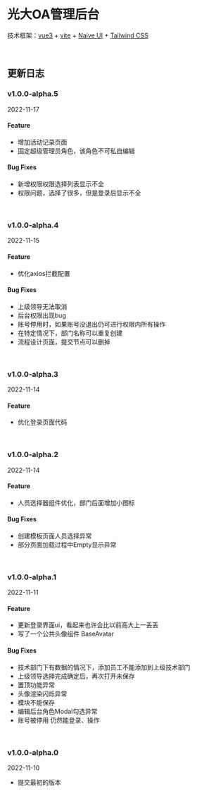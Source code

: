# 光大OA管理后台

技术框架：[vue3](https://cn.vuejs.org/) + [vite](https://vitejs.dev/) + [Naive UI](https://www.naiveui.com/zh-CN/light) + [Tailwind CSS](https://tailwindcss.com/)

<br>

## 更新日志

### v1.0.0-alpha.5

2022-11-17

#### Feature

- 增加活动记录页面
- 固定超级管理员角色，该角色不可私自编辑

#### Bug Fixes

- 新增权限权限选择列表显示不全
- 权限问题，选择了很多，但是登录后显示不全


<br>

### v1.0.0-alpha.4

2022-11-15

#### Feature

- 优化axios拦截配置

#### Bug Fixes

- 上级领导无法取消
- 后台权限出现bug
- 账号停用时，如果账号没退出仍可进行权限内所有操作
- 在特定情况下，部门名称可以重复创建
- 流程设计页面，提交节点可以删掉

<br>

### v1.0.0-alpha.3

2022-11-14

#### Feature

- 优化登录页面代码

<br>

### v1.0.0-alpha.2

2022-11-14

#### Feature

- 人员选择器组件优化，部门后面增加小图标

#### Bug Fixes

- 创建模板页面人员选择异常
- 部分页面加载过程中Empty显示异常

<br>

### v1.0.0-alpha.1

2022-11-11

#### Feature

- 更新登录界面ui，看起来也许会比以前高大上一丢丢
- 写了一个公共头像组件 BaseAvatar

#### Bug Fixes

- 技术部门下有数据的情况下，添加员工不能添加到上级技术部门
- 上级领导选择完成确定后，再次打开未保存
- 置顶功能异常
- 头像渲染闪烁异常
- 模块不能保存
- 编辑后台角色Modal勾选异常
- 账号被停用 仍然能登录、操作

<br>

### v1.0.0-alpha.0

2022-11-10

- 提交最初的版本
